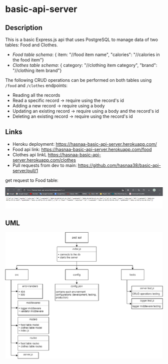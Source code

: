 # basic-api-server

## Description

This is a basic Express.js api that uses PostgreSQL to manage data of two tables: Food and Clothes.

* *Food table schema*: { item: "//food item name", "calories": "//calories in the food item"}
* *Clothes table schema*: { category: "//clothing item category", "brand": "//clothing item brand"}

The following CRUD operations can be performed on both tables using `/food` and `/clothes` endpoints:

* Reading all the records
* Read a specific record -> require using the record's id
* Adding a new record -> require using a body
* Updating an existing record -> require using a body and the record's id
* Deleting an existing record -> require using the record's id

## Links

* Heroku deployment: https://hasnaa-basic-api-server.herokuapp.com/
* Food api link: https://hasnaa-basic-api-server.herokuapp.com/food
* Clothes api linkL https://hasnaa-basic-api-server.herokuapp.com/clothes
* Pull requests from dev to main: https://github.com/hasnaa38/basic-api-server/pull/1

get request to Food table:

![food-table.png](./food-table.PNG)

## UML

![uml-lab03.png](./uml_lab03.png)
